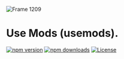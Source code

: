 
![Frame 1209](https://github.com/jrmymbtlr/usemods/assets/24998792/e2dda730-da67-448d-b1c8-bad447c5fa5b)

# Use Mods (usemods).

[![npm version][npm-version-src]][npm-version-href]
[![npm downloads][npm-downloads-src]][npm-downloads-href]
[![License][license-src]][license-href]

<!-- Badges -->
[npm-version-src]: https://img.shields.io/npm/v/usemods/latest.svg?style=flat&colorA=18181B&colorB=28CF8D
[npm-version-href]: https://npmjs.com/package/usemods

[npm-downloads-src]: https://img.shields.io/npm/dm/usemods.svg?style=flat&colorA=18181B&colorB=28CF8D
[npm-downloads-href]: https://npmjs.com/package/usemods

[license-src]: https://img.shields.io/npm/l/usemods.svg?style=flat&colorA=18181B&colorB=28CF8D
[license-href]: https://npmjs.com/package/usemods